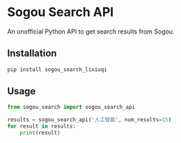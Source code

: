 # Sogou Search API

An unofficial Python API to get search results from Sogou.

## Installation

```bash
pip install sogou_search_lixiuqi
```

## Usage

```python
from sogou_search import sogou_search_api

results = sogou_search_api('人工智能', num_results=15)
for result in results:
    print(result)
```
